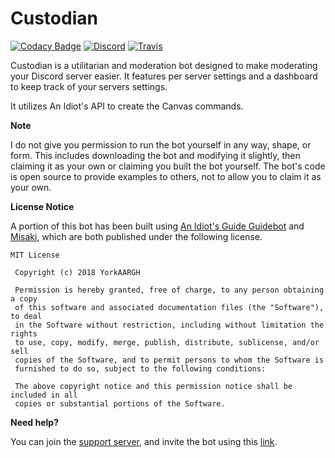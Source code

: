 
# Custodian

[![Codacy Badge](https://api.codacy.com/project/badge/Grade/283b2e9b9240438dab7c8839e999d4ca)](https://www.codacy.com/app/OGNova/Custodian?utm_source=github.com&utm_medium=referral&utm_content=Novuh-Bot/Custodian&utm_campaign=badger)
[![Discord](https://discordapp.com/api/guilds/313460664699977729/embed.png)](https://discord.gg/qtpgmFe)
[![Travis](https://img.shields.io/travis/Novuh-Bot/Custodian/master.svg?label=TravisCI)](https://travis-ci.org/BlobEmoji/queuebot)

Custodian is a utilitarian and moderation bot designed to make moderating your Discord server easier. It features per server settings and a dashboard to keep track of your servers settings.

It utilizes An Idiot's API to create the Canvas commands.

<b>Note</b>

I do not give you permission to run the bot yourself in any way, shape, or form. This includes downloading the bot and modifying it slightly, then claiming it as your own or claiming you built the bot yourself. The bot's code is open source to provide examples to others, not to allow you to claim it as your own.

<b>License Notice</b>

A portion of this bot has been built using [An Idiot's Guide Guidebot](https://github.com/AnIdiotsGuide/guidebot-class) and [Misaki](https://github.com/YorkAARGH/Misaki), which are both published under the following license.

```
MIT License

 Copyright (c) 2018 YorkAARGH

 Permission is hereby granted, free of charge, to any person obtaining a copy
 of this software and associated documentation files (the "Software"), to deal
 in the Software without restriction, including without limitation the rights
 to use, copy, modify, merge, publish, distribute, sublicense, and/or sell
 copies of the Software, and to permit persons to whom the Software is
 furnished to do so, subject to the following conditions:

 The above copyright notice and this permission notice shall be included in all
 copies or substantial portions of the Software.
 ```

<b>Need help?</b>

You can join the [support server](https://discord.gg/qtpgmFe), and invite the bot using this [link](https://discordapp.com/oauth2/authorize?client_id=379424813170819083&scope=bot&permissions=2105015551).
